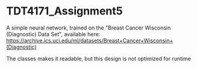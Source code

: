 # TDT4171_Assignment5
A simple neural network, trained on the "Breast Cancer Wisconsin (Diagnostic) Data Set", available here: https://archive.ics.uci.edu/ml/datasets/Breast+Cancer+Wisconsin+(Diagnostic)


The classes makes it readable, but this design is not optimized for runtime
